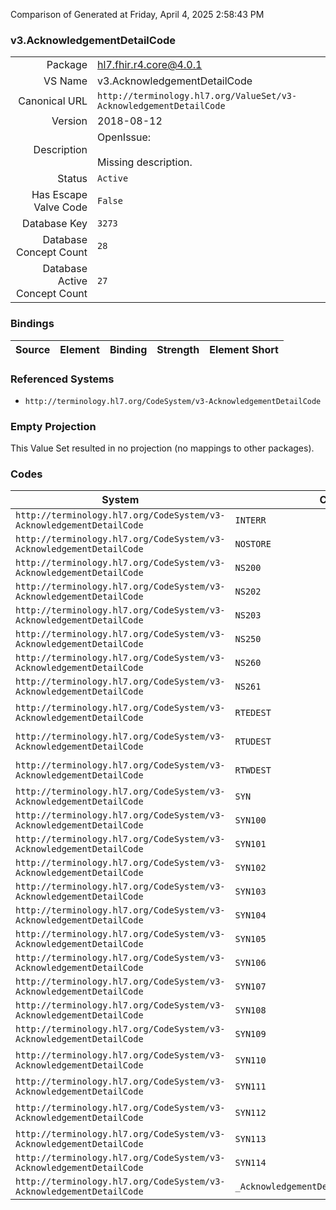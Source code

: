 Comparison of 
Generated at Friday, April 4, 2025 2:58:43 PM

### v3.AcknowledgementDetailCode

|      |     |
| ---: | --- |
| Package | hl7.fhir.r4.core@4.0.1 |
| VS Name | v3.AcknowledgementDetailCode |
| Canonical URL | `http://terminology.hl7.org/ValueSet/v3-AcknowledgementDetailCode` |
| Version | 2018-08-12 |
| Description | OpenIssue:<br/><br/>Missing description. |
| Status | `Active` |
| Has Escape Valve Code | `False` |
| Database Key | `3273` |
| Database Concept Count | `28` |
| Database Active Concept Count | `27` |
### Bindings

| Source | Element | Binding | Strength | Element Short |
| ------ | ------- | ------- | -------- | ------------- |

### Referenced Systems

* `http://terminology.hl7.org/CodeSystem/v3-AcknowledgementDetailCode`
### Empty Projection

This Value Set resulted in no projection (no mappings to other packages).

### Codes

| System | Code | Display |
| ------ | ---- | ------- |
| `http://terminology.hl7.org/CodeSystem/v3-AcknowledgementDetailCode` | `INTERR` | Internal system error |
| `http://terminology.hl7.org/CodeSystem/v3-AcknowledgementDetailCode` | `NOSTORE` | No storage space for message. |
| `http://terminology.hl7.org/CodeSystem/v3-AcknowledgementDetailCode` | `NS200` | Unsupported interaction |
| `http://terminology.hl7.org/CodeSystem/v3-AcknowledgementDetailCode` | `NS202` | Unsupported processing id |
| `http://terminology.hl7.org/CodeSystem/v3-AcknowledgementDetailCode` | `NS203` | Unsupported version id |
| `http://terminology.hl7.org/CodeSystem/v3-AcknowledgementDetailCode` | `NS250` | Unsupported processing Mode |
| `http://terminology.hl7.org/CodeSystem/v3-AcknowledgementDetailCode` | `NS260` | Unknown sender |
| `http://terminology.hl7.org/CodeSystem/v3-AcknowledgementDetailCode` | `NS261` | Unrecognized attentionline |
| `http://terminology.hl7.org/CodeSystem/v3-AcknowledgementDetailCode` | `RTEDEST` | Message routing error, destination unreachable. |
| `http://terminology.hl7.org/CodeSystem/v3-AcknowledgementDetailCode` | `RTUDEST` | Error: Message routing error, unknown destination. |
| `http://terminology.hl7.org/CodeSystem/v3-AcknowledgementDetailCode` | `RTWDEST` | Message routing warning, destination unreachable. |
| `http://terminology.hl7.org/CodeSystem/v3-AcknowledgementDetailCode` | `SYN` | Syntax error |
| `http://terminology.hl7.org/CodeSystem/v3-AcknowledgementDetailCode` | `SYN100` | Required association missing |
| `http://terminology.hl7.org/CodeSystem/v3-AcknowledgementDetailCode` | `SYN101` | Required attribute missing |
| `http://terminology.hl7.org/CodeSystem/v3-AcknowledgementDetailCode` | `SYN102` | Data type error |
| `http://terminology.hl7.org/CodeSystem/v3-AcknowledgementDetailCode` | `SYN103` | Value not found in code system |
| `http://terminology.hl7.org/CodeSystem/v3-AcknowledgementDetailCode` | `SYN104` | Invalid code system in CNE |
| `http://terminology.hl7.org/CodeSystem/v3-AcknowledgementDetailCode` | `SYN105` | Required element missing |
| `http://terminology.hl7.org/CodeSystem/v3-AcknowledgementDetailCode` | `SYN106` | Terminology error |
| `http://terminology.hl7.org/CodeSystem/v3-AcknowledgementDetailCode` | `SYN107` | Deprecated code |
| `http://terminology.hl7.org/CodeSystem/v3-AcknowledgementDetailCode` | `SYN108` | Number of repetitions exceeds limit |
| `http://terminology.hl7.org/CodeSystem/v3-AcknowledgementDetailCode` | `SYN109` | Mandatory element with null value |
| `http://terminology.hl7.org/CodeSystem/v3-AcknowledgementDetailCode` | `SYN110` | Number of association repetitions exceeds limit |
| `http://terminology.hl7.org/CodeSystem/v3-AcknowledgementDetailCode` | `SYN111` | Value does not match fixed value |
| `http://terminology.hl7.org/CodeSystem/v3-AcknowledgementDetailCode` | `SYN112` | Number of attribute repetitions exceeds limit |
| `http://terminology.hl7.org/CodeSystem/v3-AcknowledgementDetailCode` | `SYN113` | Formal constraint violation |
| `http://terminology.hl7.org/CodeSystem/v3-AcknowledgementDetailCode` | `SYN114` | Insufficient repetitions |
| `http://terminology.hl7.org/CodeSystem/v3-AcknowledgementDetailCode` | `_AcknowledgementDetailNotSupportedCode` | AcknowledgementDetailNotSupportedCode |
